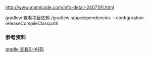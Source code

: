 http://www.mamicode.com/info-detail-2407191.html



gradlew 查看项目依赖
/gradlew :app:dependencies --configuration releaseCompileClasspath


### 参考资料
[gradle 查看SHA1码](https://blog.csdn.net/Chen_jianbo/article/details/122650936)
